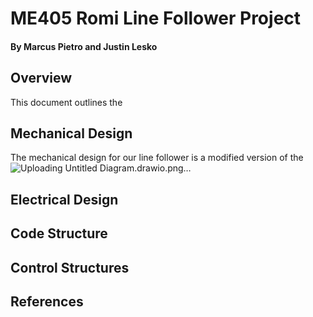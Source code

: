 # ME405 Romi Line Follower Project
#### By Marcus Pietro and Justin Lesko
## Overview
This document outlines the 
## Mechanical Design
The mechanical design for our line follower is a modified version of the 
![Uploading Untitled Diagram.drawio.png…]()

## Electrical Design

## Code Structure

## Control Structures
## References


